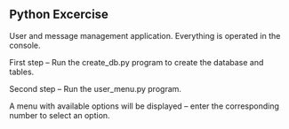 Python Excercise
---

User and message management application.
Everything is operated in the console.


First step – Run the create_db.py program to create the database and tables.

Second step – Run the user_menu.py program.


A menu with available options will be displayed – enter the corresponding number to select an option.
